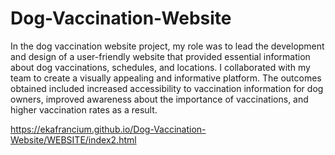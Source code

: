 # Dog-Vaccination-Website
In the dog vaccination website project, my role was to lead the development and design of a user-friendly website that provided essential information about dog vaccinations, schedules, and locations. I collaborated with my team to create a visually appealing and informative platform. The outcomes obtained included increased accessibility to vaccination information for dog owners, improved awareness about the importance of vaccinations, and higher vaccination rates as a result.

https://ekafrancium.github.io/Dog-Vaccination-Website/WEBSITE/index2.html
